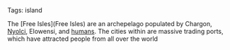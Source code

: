 Tags: island

The [Free Isles](Free Isles) are an archepelago populated by Chargon, [Nyolci](Nyolci), Elowensi, and [humans](Humans). The cities within are massive trading ports, which have attracted people from all over the world